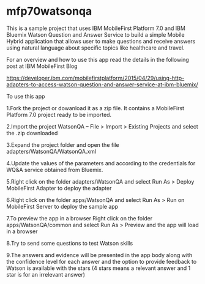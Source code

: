 # mfp70watsonqa

This is a sample project that uses IBM MobileFirst Platform 7.0 and IBM Bluemix Watson Question and Answer Service to build a simple Mobile Hybrid application that allows user to make questions and receive answers using natural language about specific topics like healthcare and travel.

For an overview and how to use this app read the details in the following post at IBM MobileFirst Blog

https://developer.ibm.com/mobilefirstplatform/2015/04/29/using-http-adapters-to-access-watson-question-and-answer-service-at-ibm-bluemix/

To use this app

1.Fork the project or dowanload it as a zip file. It contains a MobileFirst Platform 7.0 project ready to be imported.

2.Import the project WatsonQA – File > Import > Existing Projects and select the .zip downloaded

3.Expand the project folder and open the file adapters/WatsonQA/WatsonQA.xml

4.Update the values of the parameters and according to the credentials for WQ&A service obtained from Bluemix.

5.Right click on the folder adapters/WatsonQA and select Run As > Deploy MobileFirst Adapter to deploy the adapter

6.Right click on the folder apps/WatsonQA and select Run As > Run on MobileFirst Server to deploy the sample app

7.To preview the app in a browser Right click on the folder apps/WatsonQA/common and select Run As > Preview and the app will load in a browser

8.Try to send some questions to test Watson skills

9.The answers and evidence will be presented in the app body along with the confidence level for each answer and the option to provide feedback to Watson is available with the stars (4 stars means a relevant answer and 1 star is for an irrelevant answer)
